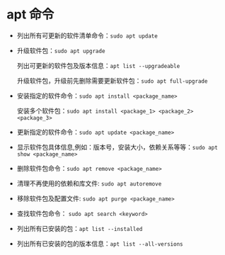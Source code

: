 # apt 命令

- 列出所有可更新的软件清单命令：`sudo apt update`

- 升级软件包：`sudo apt upgrade`

    列出可更新的软件包及版本信息：`apt list --upgradeable`

    升级软件包，升级前先删除需要更新软件包：`sudo apt full-upgrade`

- 安装指定的软件命令：`sudo apt install <package_name>`

    安装多个软件包：`sudo apt install <package_1> <package_2> <package_3>`

- 更新指定的软件命令：`sudo apt update <package_name>`

- 显示软件包具体信息,例如：版本号，安装大小，依赖关系等等：`sudo apt show <package_name>`

- 删除软件包命令：`sudo apt remove <package_name>`

- 清理不再使用的依赖和库文件: `sudo apt autoremove`

- 移除软件包及配置文件: `sudo apt purge <package_name>`

- 查找软件包命令： `sudo apt search <keyword>`

- 列出所有已安装的包：`apt list --installed`

- 列出所有已安装的包的版本信息：`apt list --all-versions`

